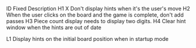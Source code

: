 ID Fixed Description
H1   X   Don't display hints when it's the user's move
H2       When the user clicks on the board and the game is complete, don't add passes
H3       Piece count display needs to display two digits.
H4       Clear hint window when the hints are out of date

L1       Display hints on the initial board position when in startup mode
